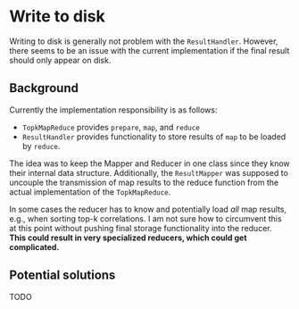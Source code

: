 # Write to disk

Writing to disk is generally not problem with the `ResultHandler`. However, there seems to be an issue with the current implementation if the final result should only appear on disk.

## Background

Currently the implementation responsibility is as follows:

* `TopkMapReduce` provides `prepare`, `map`, and `reduce`
* `ResultHandler` provides functionality to store results of `map` to be loaded by `reduce`.

The idea was to keep the Mapper and Reducer in one class since they know their internal data structure.
Additionally, the `ResultMapper` was supposed to uncouple the transmission of map results to the reduce function from the actual implementation of the `TopkMapReduce`.

In some cases the reducer has to know and potentially load *all* map results, e.g., when sorting top-k correlations. I am not sure how to circumvent this at this point without pushing final storage functionality into the reducer. **This could result in very specialized reducers, which could get complicated.**

## Potential solutions

TODO
